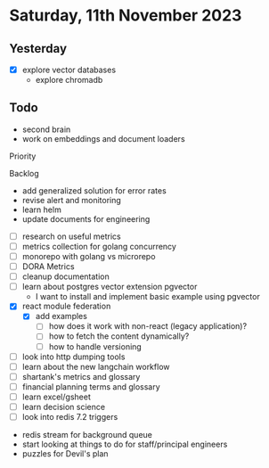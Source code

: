 # Saturday, 11th November 2023


## Yesterday
- [x] explore vector databases
	- explore chromadb

## Todo
- second brain
- work on embeddings and document loaders

Priority

Backlog
- add generalized solution for error rates
- revise alert and monitoring
- learn helm
- update documents for engineering
- [ ] research on useful metrics
- [ ] metrics collection for golang concurrency
- [ ] monorepo with golang vs microrepo
- [ ] DORA Metrics
- [ ] cleanup documentation
- [ ] learn about postgres vector extension pgvector
	- I want to install and implement basic example using pgvector
- [x] react module federation
  - [x] add examples
	- [ ] how does it work with non-react (legacy application)?
	- [ ] how to fetch the content dynamically?
	- [ ] how to handle versioning
- [ ] look into http dumping tools
- [ ] learn about the new langchain workflow
- [ ] shartank's metrics and glossary
- [ ] financial planning terms and glossary
- [ ] learn excel/gsheet
- [ ] learn decision science
- [ ] look into redis 7.2 triggers
- redis stream for background queue
- start looking at things to do for staff/principal engineers
- puzzles for Devil's plan
